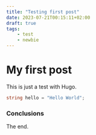 ```yaml
---
title: "Testing first post"
date: 2023-07-21T00:15:11+02:00
draft: true
tags:
    - test
    - newbie
---
```


# My first post

This is just a test with Hugo.

```c#
string hello = "Hello World";
```

### Conclusions 
The end.
